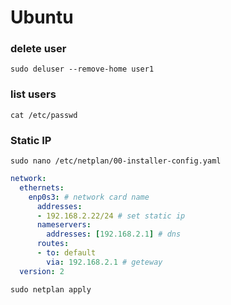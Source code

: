 # Ubuntu


### delete user

```shell
sudo deluser --remove-home user1
```

### list users

```shell
cat /etc/passwd
```

### Static IP

```shell
sudo nano /etc/netplan/00-installer-config.yaml
```

```yaml
network:
  ethernets:
    enp0s3: # network card name
      addresses:
      - 192.168.2.22/24 # set static ip
      nameservers:
        addresses: [192.168.2.1] # dns
      routes:
      - to: default
        via: 192.168.2.1 # geteway
  version: 2
```

```shell
sudo netplan apply
```

